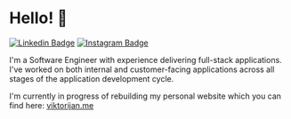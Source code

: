 # Hello! 👋

[![Linkedin Badge](https://img.shields.io/badge/-viktorija-blue?style=flat&logo=Linkedin&logoColor=white&link=https://www.linkedin.com/in/nekrasaite-viktorija/)](https://www.linkedin.com/in/nekrasaite-viktorija/)
[![Instagram Badge](https://img.shields.io/badge/-@viktorija.nek-c02a67?style=flat&labelColor=c02a67&logo=Instagram&logoColor=white&link=https://www.instagram.com/viktorija.nek/)](https://www.instagram.com/viktorija.nek/)

I'm a Software Engineer with experience delivering full-stack applications. I've worked on both internal and customer-facing applications across all stages of the application development cycle.

I'm currently in progress of rebuilding my personal website which you can find here: [viktorijan.me](https://viktorijan.me)
